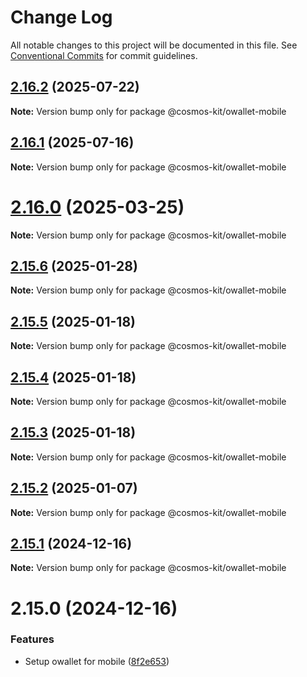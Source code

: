 # Change Log

All notable changes to this project will be documented in this file.
See [Conventional Commits](https://conventionalcommits.org) for commit guidelines.

## [2.16.2](https://github.com/hyperweb-io/cosmos-kit/compare/@cosmos-kit/owallet-mobile@2.16.1...@cosmos-kit/owallet-mobile@2.16.2) (2025-07-22)

**Note:** Version bump only for package @cosmos-kit/owallet-mobile





## [2.16.1](https://github.com/hyperweb-io/cosmos-kit/compare/@cosmos-kit/owallet-mobile@2.16.0...@cosmos-kit/owallet-mobile@2.16.1) (2025-07-16)

**Note:** Version bump only for package @cosmos-kit/owallet-mobile





# [2.16.0](https://github.com/hyperweb-io/cosmos-kit/compare/@cosmos-kit/owallet-mobile@2.15.6...@cosmos-kit/owallet-mobile@2.16.0) (2025-03-25)

**Note:** Version bump only for package @cosmos-kit/owallet-mobile

## [2.15.6](https://github.com/hyperweb-io/cosmos-kit/compare/@cosmos-kit/owallet-mobile@2.15.5...@cosmos-kit/owallet-mobile@2.15.6) (2025-01-28)

**Note:** Version bump only for package @cosmos-kit/owallet-mobile

## [2.15.5](https://github.com/hyperweb-io/cosmos-kit/compare/@cosmos-kit/owallet-mobile@2.15.4...@cosmos-kit/owallet-mobile@2.15.5) (2025-01-18)

**Note:** Version bump only for package @cosmos-kit/owallet-mobile

## [2.15.4](https://github.com/hyperweb-io/cosmos-kit/compare/@cosmos-kit/owallet-mobile@2.15.3...@cosmos-kit/owallet-mobile@2.15.4) (2025-01-18)

**Note:** Version bump only for package @cosmos-kit/owallet-mobile

## [2.15.3](https://github.com/hyperweb-io/cosmos-kit/compare/@cosmos-kit/owallet-mobile@2.15.2...@cosmos-kit/owallet-mobile@2.15.3) (2025-01-18)

**Note:** Version bump only for package @cosmos-kit/owallet-mobile

## [2.15.2](https://github.com/hyperweb-io/cosmos-kit/compare/@cosmos-kit/owallet-mobile@2.15.1...@cosmos-kit/owallet-mobile@2.15.2) (2025-01-07)

**Note:** Version bump only for package @cosmos-kit/owallet-mobile

## [2.15.1](https://github.com/hyperweb-io/cosmos-kit/compare/@cosmos-kit/owallet-mobile@2.15.0...@cosmos-kit/owallet-mobile@2.15.1) (2024-12-16)

**Note:** Version bump only for package @cosmos-kit/owallet-mobile

# 2.15.0 (2024-12-16)

### Features

- Setup owallet for mobile ([8f2e653](https://github.com/hyperweb-io/cosmos-kit/commit/8f2e6533370fa5195d3d5e3d646a4acc0f68b108))
